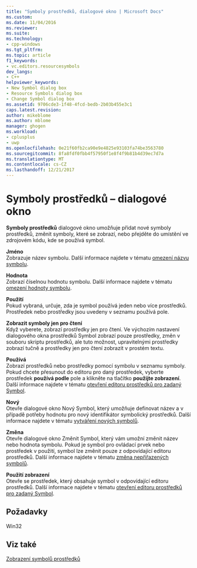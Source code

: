 ```yaml
---
title: "Symboly prostředků, dialogové okno | Microsoft Docs"
ms.custom: 
ms.date: 11/04/2016
ms.reviewer: 
ms.suite: 
ms.technology:
- cpp-windows
ms.tgt_pltfrm: 
ms.topic: article
f1_keywords:
- vc.editors.resourcesymbols
dev_langs:
- C++
helpviewer_keywords:
- New Symbol dialog box
- Resource Symbols dialog box
- Change Symbol dialog box
ms.assetid: 9706cde3-1f48-4fcd-bedb-2b03b455e3c1
caps.latest.revision: 
author: mikeblome
ms.author: mblome
manager: ghogen
ms.workload:
- cplusplus
- uwp
ms.openlocfilehash: 0e21f60fb2ca90e9e4825e93103fa74be3563780
ms.sourcegitcommit: 8fa8fdf0fbb4f57950f1e8f4f9b81b4d39ec7d7a
ms.translationtype: MT
ms.contentlocale: cs-CZ
ms.lasthandoff: 12/21/2017
---
```

# <a name="resource-symbols-dialog-box"></a>Symboly prostředků – dialogové okno
**Symboly prostředků** dialogové okno umožňuje přidat nové symboly prostředků, změnit symboly, které se zobrazí, nebo přejděte do umístění ve zdrojovém kódu, kde se používá symbol.  
  
 **Jméno**  
 Zobrazuje název symbolu. Další informace najdete v tématu [omezení názvu symbolu](../windows/symbol-name-restrictions.md).  
  
 **Hodnota**  
 Zobrazí číselnou hodnotu symbolu. Další informace najdete v tématu [omezení hodnoty symbolu](../windows/symbol-value-restrictions.md).  
  
 **Použití**  
 Pokud vybraná, určuje, zda je symbol používá jeden nebo více prostředků. Prostředek nebo prostředky jsou uvedeny v seznamu používá pole.  
  
 **Zobrazit symboly jen pro čtení**  
 Když vyberete, zobrazí prostředky jen pro čtení. Ve výchozím nastavení dialogového okna prostředků Symbol zobrazí pouze prostředky, změn v souboru skriptu prostředků, ale tuto možnost, upravitelnými prostředky zobrazí tučně a prostředky jen pro čtení zobrazit v prostém textu.  
  
 **Používá**  
 Zobrazí prostředků nebo prostředky pomocí symbolu v seznamu symboly. Pokud chcete přesunout do editoru pro daný prostředek, vyberte prostředek **používá podle** pole a klikněte na tlačítko **použijte zobrazení**. Další informace najdete v tématu [otevření editoru prostředků pro zadaný Symbol](../windows/opening-the-resource-editor-for-a-given-symbol.md).  
  
 **Nový**  
 Otevře dialogové okno Nový Symbol, který umožňuje definovat název a v případě potřeby hodnotu pro nový identifikátor symbolický prostředků. Další informace najdete v tématu [vytváření nových symbolů](../windows/creating-new-symbols.md).  
  
 **Změna**  
 Otevře dialogové okno Změnit Symbol, který vám umožní změnit název nebo hodnota symbolu. Pokud je symbol pro ovládací prvek nebo prostředek v použití, symbol lze změnit pouze z odpovídající editoru prostředků. Další informace najdete v tématu [změna nepřiřazených symbolů](../windows/changing-unassigned-symbols.md).  
  
 **Použití zobrazení**  
 Otevře se prostředek, který obsahuje symbol v odpovídající editoru prostředků. Další informace najdete v tématu [otevření editoru prostředků pro zadaný Symbol](../windows/opening-the-resource-editor-for-a-given-symbol.md).  
  

  
## <a name="requirements"></a>Požadavky  
 Win32  
  
## <a name="see-also"></a>Viz také  
 [Zobrazení symbolů prostředků](../windows/viewing-resource-symbols.md)
